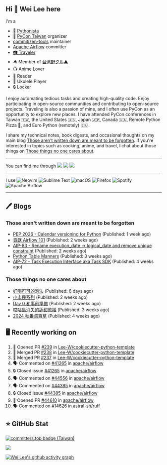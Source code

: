 ## Hi 👋 Wei Lee here

I'm a

* 🐍 [Pythonista](https://pycon-note.wei-lee.me/)
* 🐍 [PyCon Taiwan](https://tw.pycon.org/) organizer
* [commitizen-tools](https://github.com/commitizen-tools) maintainer
* [Apache Airflow](https://github.com/apache/airflow/) committer
* [📷 Traveler](https://travlog.wei-lee.me/)
* ⛺ Member of [台湾野クル▲](https://twitter.com/Taiwannokuru)
* 📺 Anime Lover
* 📖 Reader
* 🎵 Ukulele Player
* 🔒 Locker

I enjoy automating tedious tasks and creating high-quality code. Enjoy participating in open-source communities and contributing to open-source projects. Traveling is also a passion of mine, and I often use PyCon as an opportunity to explore new places. I have attended PyCon conferences in Taiwan 🇹🇼, the United States 🇺🇸, Japan 🇯🇵, Canada 🇨🇦, Remote Python Pizza 🍕, and Euro Python (remotely) 🇪🇺.

I share my technical notes, book digests, and occasional thoughts on my main blog [Those aren't written down are meant to be forgotten](https://blog.wei-lee.me/). If you're interested in topics such as cooking, anime, and travel, I chat about those things on [Those things no one cares about](https://travlog.wei-lee.me/).


---

<p align="left">
You can find me through
  <a href="https://in.linkedin.com/in/clleew" target="blank">
    <img src="https://img.shields.io/badge/LinkedIn-0077B5?style=for-the-badge&logo=linkedin&logoColor=white" />
  </a>
  <a href="https://twitter.com/clleew" target="blank">
    <img src="https://img.shields.io/badge/Twitter-1DA1F2?style=for-the-badge&logo=twitter&logoColor=white" />
  </a>
  <a href="https://github.com/Lee-W/" target="blank">
    <img src="https://img.shields.io/badge/GitHub-100000?style=for-the-badge&logo=github&logoColor=white" />
  </a>
</p>

---

I use ![Neovim](https://img.shields.io/badge/NeoVim-%2357A143.svg?&style=for-the-badge&logo=neovim&logoColor=white) ![Sublime Text](https://img.shields.io/badge/sublime_text-%23575757.svg?style=for-the-badge&logo=sublime-text&logoColor=important) ![macOS](https://img.shields.io/badge/mac%20os-000000?style=for-the-badge&logo=macos&logoColor=F0F0F0) ![Firefox](https://img.shields.io/badge/Firefox-FF7139?style=for-the-badge&logo=Firefox-Browser&logoColor=white) ![Spotify](https://img.shields.io/badge/Spotify-1ED760?style=for-the-badge&logo=spotify&logoColor=white) ![Apache Airflow](https://img.shields.io/badge/Apache%20Airflow-017CEE?style=for-the-badge&logo=Apache%20Airflow&logoColor=white)

---


## 🖊️ Blogs

### Those aren't written down are meant to be forgotten

* [PEP 2026 - Calendar versioning for Python](https://blog.wei-lee.me/posts/tech/2024/11/pep-2026) (Published: 1 week ago)
* [貢獻 Airflow 101](https://blog.wei-lee.me/posts/tech/2024/11/airflow-contribution-101) (Published: 2 weeks ago)
* [AIP-83 - Rename execution_date -&gt; logical_date and remove unique constraint](https://blog.wei-lee.me/posts/tech/2024/11/aip-83) (Published: 2 weeks ago)
* [Python Table Manners](https://blog.wei-lee.me/posts/tech/2024/11/python-table-manners-series-2024-2025-edition) (Published: 3 weeks ago)
* [AIP-72 - Task Execution Interface aka Task SDK](https://blog.wei-lee.me/posts/tech/2024/11/aip-72) (Published: 4 weeks ago)

### Those things no one cares about
 
 * [好喝可可的泡法](https://travlog.wei-lee.me/posts/cook/2024/11/tasty-cocoa) (Published: 6 days ago)
 * [小市民系列](https://travlog.wei-lee.me/posts/review/2024/11/Shoushimin) (Published: 2 weeks ago)
 * [Day 0 和事前準備](https://travlog.wei-lee.me/posts/travel/2024/11/2024-mt-fugi-biking-day-0) (Published: 2 weeks ago)
 * [哎咕島消失的舔甜歌姬](https://travlog.wei-lee.me/posts/review/2024/11/egumi-legacy) (Published: 3 weeks ago)
 * [2024 秋番嚐百草](https://travlog.wei-lee.me/posts/review/2024/11/what-i-will-watch-in-2024-fall) (Published: 4 weeks ago)

## 🖥️ Recently working on

1. 💪 Opened PR [#239](https://github.com/Lee-W/cookiecutter-python-template/pull/239) in [Lee-W/cookiecutter-python-template](https://github.com/Lee-W/cookiecutter-python-template)
2. 🎉 Merged PR [#238](https://github.com/Lee-W/cookiecutter-python-template/pull/238) in [Lee-W/cookiecutter-python-template](https://github.com/Lee-W/cookiecutter-python-template)
3. 🎉 Merged PR [#237](https://github.com/Lee-W/cookiecutter-python-template/pull/237) in [Lee-W/cookiecutter-python-template](https://github.com/Lee-W/cookiecutter-python-template)
4. 🗣 Commented on [#41265](https://github.com/apache/airflow/issues/41265#issuecomment-2514792685) in [apache/airflow](https://github.com/apache/airflow)
5. 🔒 Closed issue [#41265](https://github.com/apache/airflow/issues/41265) in [apache/airflow](https://github.com/apache/airflow)
6. 🗣 Commented on [#44556](https://github.com/apache/airflow/issues/44556#issuecomment-2514720328) in [apache/airflow](https://github.com/apache/airflow)
7. 🗣 Commented on [#44385](https://github.com/apache/airflow/issues/44385#issuecomment-2514692420) in [apache/airflow](https://github.com/apache/airflow)
8. 🔒 Closed issue [#44385](https://github.com/apache/airflow/issues/44385) in [apache/airflow](https://github.com/apache/airflow)
9. 💪 Opened PR [#44610](https://github.com/apache/airflow/pull/44610) in [apache/airflow](https://github.com/apache/airflow)
10. 🗣 Commented on [#14626](https://github.com/astral-sh/ruff/issues/14626#issuecomment-2514181037) in [astral-sh/ruff](https://github.com/astral-sh/ruff)


## ⭐ GitHub Stat

[![committers.top badge (Taiwan)](https://user-badge.committers.top/taiwan_public/Lee-W.svg)](https://user-badge.committers.top/taiwan_public/Lee-W)

[![](https://github-readme-stats.vercel.app/api?username=Lee-W&show_icons=true&hide_title=true&cache_seconds=86400)](https://github.com/anuraghazra/github-readme-stats)

[![Wei Lee's github activity graph](https://github-readme-activity-graph.vercel.app/graph?username=Lee-W&theme=dracula)](https://github.com/ashutosh00710/github-readme-activity-graph)
